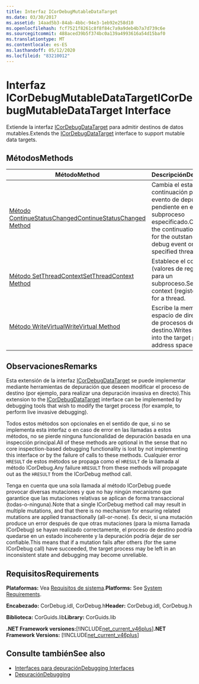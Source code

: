```yaml
---
title: Interfaz ICorDebugMutableDataTarget
ms.date: 03/30/2017
ms.assetid: 14aad5b3-84ab-4bbc-94e3-1eb92e258d10
ms.openlocfilehash: fcf7521f8261c8f8f84c7a9a9deb4b7a7d739c6e
ms.sourcegitcommit: 488aced39b5f374bc0a139a4993616a54d15baf0
ms.translationtype: MT
ms.contentlocale: es-ES
ms.lasthandoff: 05/12/2020
ms.locfileid: "83210012"
---
```

# <a name="icordebugmutabledatatarget-interface"></a><span data-ttu-id="1c485-102">Interfaz ICorDebugMutableDataTarget</span><span class="sxs-lookup"><span data-stu-id="1c485-102">ICorDebugMutableDataTarget Interface</span></span>
<span data-ttu-id="1c485-103">Extiende la interfaz [ICorDebugDataTarget](icordebugdatatarget-interface.md) para admitir destinos de datos mutables.</span><span class="sxs-lookup"><span data-stu-id="1c485-103">Extends the [ICorDebugDataTarget](icordebugdatatarget-interface.md) interface to support mutable data targets.</span></span>  
  
## <a name="methods"></a><span data-ttu-id="1c485-104">Métodos</span><span class="sxs-lookup"><span data-stu-id="1c485-104">Methods</span></span>  
  
|<span data-ttu-id="1c485-105">Método</span><span class="sxs-lookup"><span data-stu-id="1c485-105">Method</span></span>|<span data-ttu-id="1c485-106">Descripción</span><span class="sxs-lookup"><span data-stu-id="1c485-106">Description</span></span>|  
|------------|-----------------|  
|[<span data-ttu-id="1c485-107">Método ContinueStatusChanged</span><span class="sxs-lookup"><span data-stu-id="1c485-107">ContinueStatusChanged Method</span></span>](icordebugmutabledatatarget-continuestatuschanged-method.md)|<span data-ttu-id="1c485-108">Cambia el estado de continuación para el evento de depuración pendiente en el subproceso especificado.</span><span class="sxs-lookup"><span data-stu-id="1c485-108">Changes the continuation status for the outstanding debug event on the specified thread.</span></span>|  
|[<span data-ttu-id="1c485-109">Método SetThreadContext</span><span class="sxs-lookup"><span data-stu-id="1c485-109">SetThreadContext Method</span></span>](icordebugmutabledatatarget-setthreadcontext-method.md)|<span data-ttu-id="1c485-110">Establece el contexto (valores de registro) para un subproceso.</span><span class="sxs-lookup"><span data-stu-id="1c485-110">Sets the context (register values) for a thread.</span></span>|  
|[<span data-ttu-id="1c485-111">Método WriteVirtual</span><span class="sxs-lookup"><span data-stu-id="1c485-111">WriteVirtual Method</span></span>](icordebugmutabledatatarget-writevirtual-method.md)|<span data-ttu-id="1c485-112">Escribe la memoria en el espacio de direcciones de procesos de destino.</span><span class="sxs-lookup"><span data-stu-id="1c485-112">Writes memory into the target process address space.</span></span>|  
  
## <a name="remarks"></a><span data-ttu-id="1c485-113">Observaciones</span><span class="sxs-lookup"><span data-stu-id="1c485-113">Remarks</span></span>  
 <span data-ttu-id="1c485-114">Esta extensión de la interfaz [ICorDebugDataTarget](icordebugdatatarget-interface.md) se puede implementar mediante herramientas de depuración que deseen modificar el proceso de destino (por ejemplo, para realizar una depuración invasiva en directo).</span><span class="sxs-lookup"><span data-stu-id="1c485-114">This extension to the [ICorDebugDataTarget](icordebugdatatarget-interface.md) interface can be implemented by debugging tools that wish to modify the target process (for example, to perform live invasive debugging).</span></span>  
  
 <span data-ttu-id="1c485-115">Todos estos métodos son opcionales en el sentido de que, si no se implementa esta interfaz o en caso de error en las llamadas a estos métodos, no se pierde ninguna funcionalidad de depuración basada en una inspección principal.</span><span class="sxs-lookup"><span data-stu-id="1c485-115">All of these methods are optional in the sense that no core inspection-based debugging functionality is lost by not implementing this interface or by the failure of calls to these methods.</span></span>  <span data-ttu-id="1c485-116">Cualquier error `HRESULT` de estos métodos se propaga como el `HRESULT` de la llamada al método ICorDebug.</span><span class="sxs-lookup"><span data-stu-id="1c485-116">Any failure `HRESULT` from these methods will propagate out as the `HRESULT` from the ICorDebug method call.</span></span>  
  
 <span data-ttu-id="1c485-117">Tenga en cuenta que una sola llamada al método ICorDebug puede provocar diversas mutaciones y que no hay ningún mecanismo que garantice que las mutaciones relativas se aplican de forma transaccional (todas-o-ninguna).</span><span class="sxs-lookup"><span data-stu-id="1c485-117">Note that a single ICorDebug method call may result in multiple mutations, and that there is no mechanism for ensuring related mutations are applied transactionally (all-or-none).</span></span>  <span data-ttu-id="1c485-118">Es decir, si una mutación produce un error después de que otras mutaciones (para la misma llamada ICorDebug) se hayan realizado correctamente, el proceso de destino podría quedarse en un estado incoherente y la depuración podría dejar de ser confiable.</span><span class="sxs-lookup"><span data-stu-id="1c485-118">This means that if a mutation fails after others (for the same ICorDebug call) have succeeded, the target process may be left in an inconsistent state and debugging may become unreliable.</span></span>  
  
## <a name="requirements"></a><span data-ttu-id="1c485-119">Requisitos</span><span class="sxs-lookup"><span data-stu-id="1c485-119">Requirements</span></span>  
 <span data-ttu-id="1c485-120">**Plataformas:** Vea [Requisitos de sistema](../../get-started/system-requirements.md).</span><span class="sxs-lookup"><span data-stu-id="1c485-120">**Platforms:** See [System Requirements](../../get-started/system-requirements.md).</span></span>  
  
 <span data-ttu-id="1c485-121">**Encabezado:** CorDebug.idl, CorDebug.h</span><span class="sxs-lookup"><span data-stu-id="1c485-121">**Header:** CorDebug.idl, CorDebug.h</span></span>  
  
 <span data-ttu-id="1c485-122">**Biblioteca:** CorGuids.lib</span><span class="sxs-lookup"><span data-stu-id="1c485-122">**Library:** CorGuids.lib</span></span>  
  
 <span data-ttu-id="1c485-123">**.NET Framework versiones:**[!INCLUDE[net_current_v46plus](../../../../includes/net-current-v46plus-md.md)]</span><span class="sxs-lookup"><span data-stu-id="1c485-123">**.NET Framework Versions:** [!INCLUDE[net_current_v46plus](../../../../includes/net-current-v46plus-md.md)]</span></span>  
  
## <a name="see-also"></a><span data-ttu-id="1c485-124">Consulte también</span><span class="sxs-lookup"><span data-stu-id="1c485-124">See also</span></span>

- [<span data-ttu-id="1c485-125">Interfaces para depuración</span><span class="sxs-lookup"><span data-stu-id="1c485-125">Debugging Interfaces</span></span>](debugging-interfaces.md)
- [<span data-ttu-id="1c485-126">Depuración</span><span class="sxs-lookup"><span data-stu-id="1c485-126">Debugging</span></span>](index.md)
